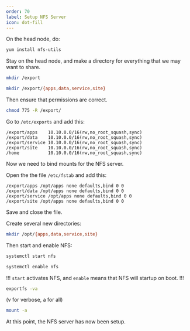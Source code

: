 ```yaml
---
order: 70
label: Setup NFS Server
icon: dot-fill
---
```


On the head node, do:

```bash
yum install nfs-utils
```

Stay on the head node, and make a directory for everything that we may want to share.


```bash
mkdir /export
```
```bash
mkdir /export/{apps,data,service,site}
```
Then ensure that permissions are correct.

```bash
chmod 775 -R /export/
```

Go to `/etc/exports` and add this:


```
/export/apps    10.10.0.0/16(rw,no_root_squash,sync)
/export/data    10.10.0.0/16(rw,no_root_squash,sync)
/export/service 10.10.0.0/16(rw,no_root_squash,sync)
/export/site    10.10.0.0/16(rw,no_root_squash,sync)
/home           10.10.0.0/16(rw,no_root_squash,sync)
```

Now we need to bind mounts for the NFS server.


Open the the file `/etc/fstab` and add this:

```
/export/apps /opt/apps none defaults,bind 0 0
/export/data /opt/apps none defaults,bind 0 0
/export/service /opt/apps none defaults,bind 0 0
/export/site /opt/apps none defaults,bind 0 0
```

Save and close the file.

Create several new directories:

```bash
mkdir /opt/{apps,data,service,site}
```

Then start and enable NFS:
```bash
systemctl start nfs
```
```bash
systemctl enable nfs
```
!!!
`start` activates NFS, and `enable` means that NFS will startup on boot.
!!!


```bash
exportfs -va
```
(v for verbose, a for all)

```bash
mount -a
```

At this point, the NFS server has now been setup. 
